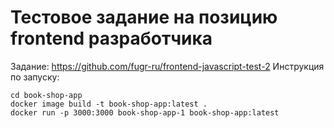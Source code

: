 # Тестовое задание на позицию frontend разработчика
Задание: https://github.com/fugr-ru/frontend-javascript-test-2
Инструкция по запуску:
```
cd book-shop-app
docker image build -t book-shop-app:latest .
docker run -p 3000:3000 book-shop-app-1 book-shop-app:latest
```